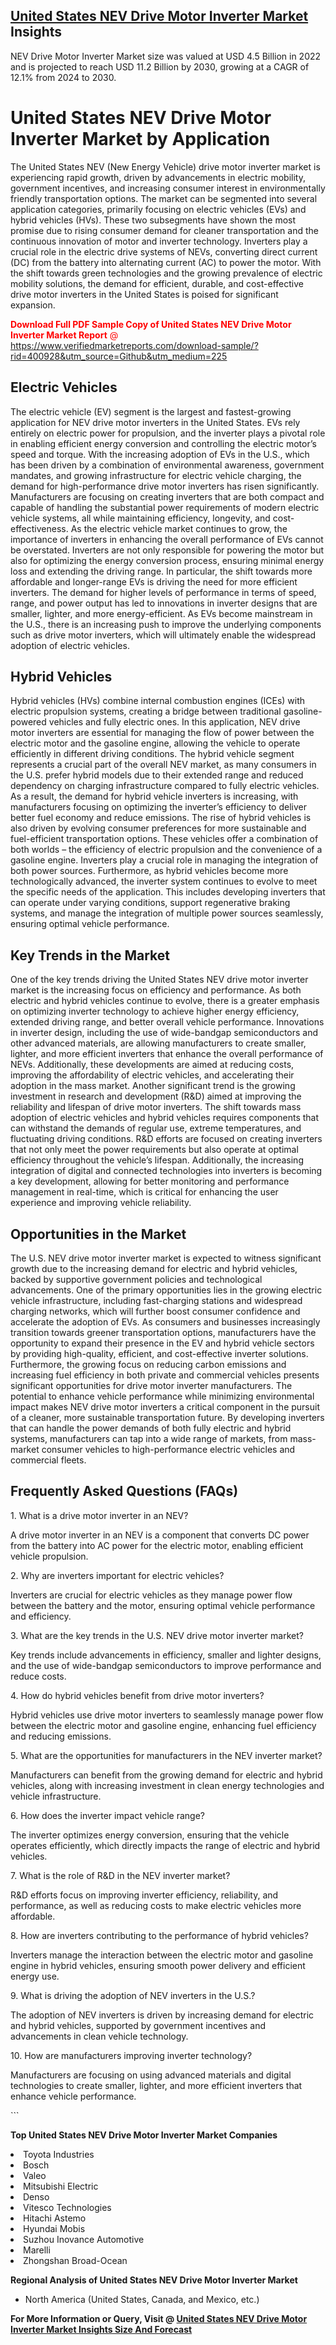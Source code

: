 <h2><a href="https://www.verifiedmarketreports.com/download-sample/?rid=400928&amp;utm_source=Github&amp;utm_medium=225" target="_blank">United States NEV Drive Motor Inverter Market</a> Insights</h2><p>NEV Drive Motor Inverter Market size was valued at USD 4.5 Billion in 2022 and is projected to reach USD 11.2 Billion by 2030, growing at a CAGR of 12.1% from 2024 to 2030.</p><p> <h1>United States NEV Drive Motor Inverter Market by Application</h1> <p>The United States NEV (New Energy Vehicle) drive motor inverter market is experiencing rapid growth, driven by advancements in electric mobility, government incentives, and increasing consumer interest in environmentally friendly transportation options. The market can be segmented into several application categories, primarily focusing on electric vehicles (EVs) and hybrid vehicles (HVs). These two subsegments have shown the most promise due to rising consumer demand for cleaner transportation and the continuous innovation of motor and inverter technology. Inverters play a crucial role in the electric drive systems of NEVs, converting direct current (DC) from the battery into alternating current (AC) to power the motor. With the shift towards green technologies and the growing prevalence of electric mobility solutions, the demand for efficient, durable, and cost-effective drive motor inverters in the United States is poised for significant expansion. <p><span class=""><span style="color: #ff0000;"><strong>Download Full PDF Sample Copy of United States NEV Drive Motor Inverter Market Report</strong> @ </span><a href="https://www.verifiedmarketreports.com/download-sample/?rid=400928&amp;utm_source=Github&amp;utm_medium=225" target="_blank">https://www.verifiedmarketreports.com/download-sample/?rid=400928&amp;utm_source=Github&amp;utm_medium=225</a></span></p> <h2>Electric Vehicles</h2> <p>The electric vehicle (EV) segment is the largest and fastest-growing application for NEV drive motor inverters in the United States. EVs rely entirely on electric power for propulsion, and the inverter plays a pivotal role in enabling efficient energy conversion and controlling the electric motor’s speed and torque. With the increasing adoption of EVs in the U.S., which has been driven by a combination of environmental awareness, government mandates, and growing infrastructure for electric vehicle charging, the demand for high-performance drive motor inverters has risen significantly. Manufacturers are focusing on creating inverters that are both compact and capable of handling the substantial power requirements of modern electric vehicle systems, all while maintaining efficiency, longevity, and cost-effectiveness. As the electric vehicle market continues to grow, the importance of inverters in enhancing the overall performance of EVs cannot be overstated. Inverters are not only responsible for powering the motor but also for optimizing the energy conversion process, ensuring minimal energy loss and extending the driving range. In particular, the shift towards more affordable and longer-range EVs is driving the need for more efficient inverters. The demand for higher levels of performance in terms of speed, range, and power output has led to innovations in inverter designs that are smaller, lighter, and more energy-efficient. As EVs become mainstream in the U.S., there is an increasing push to improve the underlying components such as drive motor inverters, which will ultimately enable the widespread adoption of electric vehicles. <h2>Hybrid Vehicles</h2> <p>Hybrid vehicles (HVs) combine internal combustion engines (ICEs) with electric propulsion systems, creating a bridge between traditional gasoline-powered vehicles and fully electric ones. In this application, NEV drive motor inverters are essential for managing the flow of power between the electric motor and the gasoline engine, allowing the vehicle to operate efficiently in different driving conditions. The hybrid vehicle segment represents a crucial part of the overall NEV market, as many consumers in the U.S. prefer hybrid models due to their extended range and reduced dependency on charging infrastructure compared to fully electric vehicles. As a result, the demand for hybrid vehicle inverters is increasing, with manufacturers focusing on optimizing the inverter’s efficiency to deliver better fuel economy and reduce emissions. The rise of hybrid vehicles is also driven by evolving consumer preferences for more sustainable and fuel-efficient transportation options. These vehicles offer a combination of both worlds – the efficiency of electric propulsion and the convenience of a gasoline engine. Inverters play a crucial role in managing the integration of both power sources. Furthermore, as hybrid vehicles become more technologically advanced, the inverter system continues to evolve to meet the specific needs of the application. This includes developing inverters that can operate under varying conditions, support regenerative braking systems, and manage the integration of multiple power sources seamlessly, ensuring optimal vehicle performance. <h2>Key Trends in the Market</h2> <p>One of the key trends driving the United States NEV drive motor inverter market is the increasing focus on efficiency and performance. As both electric and hybrid vehicles continue to evolve, there is a greater emphasis on optimizing inverter technology to achieve higher energy efficiency, extended driving range, and better overall vehicle performance. Innovations in inverter design, including the use of wide-bandgap semiconductors and other advanced materials, are allowing manufacturers to create smaller, lighter, and more efficient inverters that enhance the overall performance of NEVs. Additionally, these developments are aimed at reducing costs, improving the affordability of electric vehicles, and accelerating their adoption in the mass market. Another significant trend is the growing investment in research and development (R&D) aimed at improving the reliability and lifespan of drive motor inverters. The shift towards mass adoption of electric vehicles and hybrid vehicles requires components that can withstand the demands of regular use, extreme temperatures, and fluctuating driving conditions. R&D efforts are focused on creating inverters that not only meet the power requirements but also operate at optimal efficiency throughout the vehicle’s lifespan. Additionally, the increasing integration of digital and connected technologies into inverters is becoming a key development, allowing for better monitoring and performance management in real-time, which is critical for enhancing the user experience and improving vehicle reliability. <h2>Opportunities in the Market</h2> <p>The U.S. NEV drive motor inverter market is expected to witness significant growth due to the increasing demand for electric and hybrid vehicles, backed by supportive government policies and technological advancements. One of the primary opportunities lies in the growing electric vehicle infrastructure, including fast-charging stations and widespread charging networks, which will further boost consumer confidence and accelerate the adoption of EVs. As consumers and businesses increasingly transition towards greener transportation options, manufacturers have the opportunity to expand their presence in the EV and hybrid vehicle sectors by providing high-quality, efficient, and cost-effective inverter solutions. Furthermore, the growing focus on reducing carbon emissions and increasing fuel efficiency in both private and commercial vehicles presents significant opportunities for drive motor inverter manufacturers. The potential to enhance vehicle performance while minimizing environmental impact makes NEV drive motor inverters a critical component in the pursuit of a cleaner, more sustainable transportation future. By developing inverters that can handle the power demands of both fully electric and hybrid systems, manufacturers can tap into a wide range of markets, from mass-market consumer vehicles to high-performance electric vehicles and commercial fleets. <h2>Frequently Asked Questions (FAQs)</h2> <p>1. What is a drive motor inverter in an NEV?</p> <p>A drive motor inverter in an NEV is a component that converts DC power from the battery into AC power for the electric motor, enabling efficient vehicle propulsion.</p> <p>2. Why are inverters important for electric vehicles?</p> <p>Inverters are crucial for electric vehicles as they manage power flow between the battery and the motor, ensuring optimal vehicle performance and efficiency.</p> <p>3. What are the key trends in the U.S. NEV drive motor inverter market?</p> <p>Key trends include advancements in efficiency, smaller and lighter designs, and the use of wide-bandgap semiconductors to improve performance and reduce costs.</p> <p>4. How do hybrid vehicles benefit from drive motor inverters?</p> <p>Hybrid vehicles use drive motor inverters to seamlessly manage power flow between the electric motor and gasoline engine, enhancing fuel efficiency and reducing emissions.</p> <p>5. What are the opportunities for manufacturers in the NEV inverter market?</p> <p>Manufacturers can benefit from the growing demand for electric and hybrid vehicles, along with increasing investment in clean energy technologies and vehicle infrastructure.</p> <p>6. How does the inverter impact vehicle range?</p> <p>The inverter optimizes energy conversion, ensuring that the vehicle operates efficiently, which directly impacts the range of electric and hybrid vehicles.</p> <p>7. What is the role of R&D in the NEV inverter market?</p> <p>R&D efforts focus on improving inverter efficiency, reliability, and performance, as well as reducing costs to make electric vehicles more affordable.</p> <p>8. How are inverters contributing to the performance of hybrid vehicles?</p> <p>Inverters manage the interaction between the electric motor and gasoline engine in hybrid vehicles, ensuring smooth power delivery and efficient energy use.</p> <p>9. What is driving the adoption of NEV inverters in the U.S.?</p> <p>The adoption of NEV inverters is driven by increasing demand for electric and hybrid vehicles, supported by government incentives and advancements in clean vehicle technology.</p> <p>10. How are manufacturers improving inverter technology?</p> <p>Manufacturers are focusing on using advanced materials and digital technologies to create smaller, lighter, and more efficient inverters that enhance vehicle performance.</p> ```</p><p><strong>Top United States NEV Drive Motor Inverter Market Companies</strong></p><div data-test-id=""><p><li>Toyota Industries</li><li> Bosch</li><li> Valeo</li><li> Mitsubishi Electric</li><li> Denso</li><li> Vitesco Technologies</li><li> Hitachi Astemo</li><li> Hyundai Mobis</li><li> Suzhou Inovance Automotive</li><li> Marelli</li><li> Zhongshan Broad-Ocean</li></p><div><strong>Regional Analysis of&nbsp;United States NEV Drive Motor Inverter Market</strong></div><ul><li dir="ltr"><p dir="ltr">North America&nbsp;(United States, Canada, and Mexico, etc.)</p></li></ul><p><strong>For More Information or Query, Visit @&nbsp;</strong><strong><a href="https://www.verifiedmarketreports.com/product/nev-drive-motor-inverter-market/?utm_source=Github&amp;utm_medium=225" target="_blank">United States NEV Drive Motor Inverter Market Insights Size And Forecast</a></strong></p></div>
